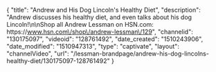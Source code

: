 {
    "title": "Andrew and His Dog Lincoln's Healthy Diet",
    "description": "Andrew discusses his healthy diet, and even talks about his dog Lincoln!\n\nShop all Andrew Lessman on HSN.com: https:\/\/www.hsn.com\/shop\/andrew-lessman\/129",
    "channelid": "130175097",
    "videoid": "128761492",
    "date_created": "1510243906",
    "date_modified": "1510947313",
    "type": "captivate",
    "layout": "channelVideo",
    "url": "\/lessman-brandpage\/andrew-his-dog-lincolns-healthy-diet\/130175097-128761492"
}